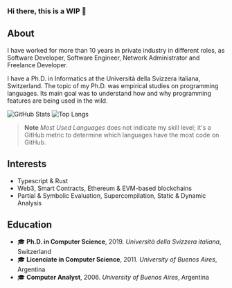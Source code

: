 ### Hi there, this is a **WIP** 👋

## About

I have worked for more than 10 years in private industry in different roles, as Software Developer, Software Engineer, Network Administrator and Freelance Developer.

I have a Ph.D. in Informatics at the Università della Svizzera italiana, Switzerland.
The topic of my Ph.D. was empirical studies on programming languages.
Its main goal was to understand how and why programming features are being used in the wild.

![GitHub Stats](https://github-readme-stats.vercel.app/api?username=acuarica&show_icons=true&theme=radical)
![Top Langs](https://github-readme-stats.vercel.app/api/top-langs/?username=acuarica&layout=compact)

> **Note** _Most Used Languages_ does not indicate my skill level; it's a GitHub metric to determine which languages have the most code on GitHub.

## Interests

- Typescript & Rust
- Web3, Smart Contracts, Ethereum & EVM-based blockchains
- Partial & Symbolic Evaluation, Supercompilation, Static & Dynamic Analysis

## Education

- 🎓 **Ph.D. in Computer Science**, 2019. _Università della Svizzera italiana_, Switzerland
- 🎓 **Licenciate in Computer Science**, 2011. _University of Buenos Aires_, Argentina
- 🎓 **Computer Analyst**, 2006. _University of Buenos Aires_, Argentina

<!--
**acuarica/acuarica** is a ✨ _special_ ✨ repository because its `README.md` (this file) appears on your GitHub profile.

Here are some ideas to get you started:

- 🔭 I’m currently working on ...
- 🌱 I’m currently learning ...
- 👯 I’m looking to collaborate on ...
- 🤔 I’m looking for help with ...
- 💬 Ask me about ...
- 📫 How to reach me: ...
- 😄 Pronouns: ...
- ⚡ Fun fact: ...
-->
